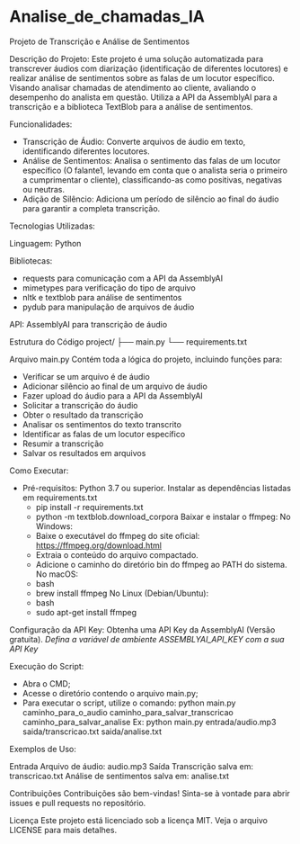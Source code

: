 # Analise_de_chamadas_IA
Projeto de Transcrição e Análise de Sentimentos

Descrição do Projeto:
  Este projeto é uma solução automatizada para transcrever áudios com diarização (identificação de diferentes locutores) e realizar análise de sentimentos sobre as falas de um locutor específico. Visando analisar chamadas de atendimento ao cliente, avaliando o desempenho do analista em questão.
  Utiliza a API da AssemblyAI para a transcrição e a biblioteca TextBlob para a análise de sentimentos.

Funcionalidades:

- Transcrição de Áudio: Converte arquivos de áudio em texto, identificando diferentes locutores.
- Análise de Sentimentos: Analisa o sentimento das falas de um locutor específico (O falante1, levando em conta que o analista seria o primeiro a cumprimentar o cliente), classificando-as como positivas, negativas ou neutras.
- Adição de Silêncio: Adiciona um período de silêncio ao final do áudio para garantir a completa transcrição.

Tecnologias Utilizadas:

Linguagem: Python

Bibliotecas:

- requests para comunicação com a API da AssemblyAI
- mimetypes para verificação do tipo de arquivo
- nltk e textblob para análise de sentimentos
- pydub para manipulação de arquivos de áudio
  
API: AssemblyAI para transcrição de áudio


Estrutura do Código
project/
├── main.py
└── requirements.txt

Arquivo main.py
Contém toda a lógica do projeto, incluindo funções para:
- Verificar se um arquivo é de áudio
- Adicionar silêncio ao final de um arquivo de áudio
- Fazer upload do áudio para a API da AssemblyAI
- Solicitar a transcrição do áudio
- Obter o resultado da transcrição
- Analisar os sentimentos do texto transcrito
- Identificar as falas de um locutor específico
- Resumir a transcrição
- Salvar os resultados em arquivos

Como Executar:
- Pré-requisitos:
    Python 3.7 ou superior.
Instalar as dependências listadas em requirements.txt
  - pip install -r requirements.txt
  - python -m textblob.download_corpora
Baixar e instalar o ffmpeg:
  No Windows:
  - Baixe o executável do ffmpeg do site oficial: https://ffmpeg.org/download.html
  - Extraia o conteúdo do arquivo compactado.
  - Adicione o caminho do diretório bin do ffmpeg ao PATH do sistema.
  No macOS:
  - bash
  - brew install ffmpeg
  No Linux (Debian/Ubuntu):
  - bash
  - sudo apt-get install ffmpeg

Configuração da API Key:
  Obtenha uma API Key da AssemblyAI (Versão gratuita).
  *Defina a variável de ambiente ASSEMBLYAI_API_KEY com a sua API Key*

Execução do Script:
- Abra o CMD;
- Acesse o diretório contendo o arquivo main.py;
- Para executar o script, utilize o comando: python main.py caminho_para_o_audio caminho_para_salvar_transcricao caminho_para_salvar_analise
Ex: python main.py entrada/audio.mp3 saida/transcricao.txt saida/analise.txt

Exemplos de Uso:

Entrada
  Arquivo de áudio: audio.mp3
Saída
  Transcrição salva em: transcricao.txt
  Análise de sentimentos salva em: analise.txt
  
Contribuições
Contribuições são bem-vindas! Sinta-se à vontade para abrir issues e pull requests no repositório.

Licença
Este projeto está licenciado sob a licença MIT. Veja o arquivo LICENSE para mais detalhes.

